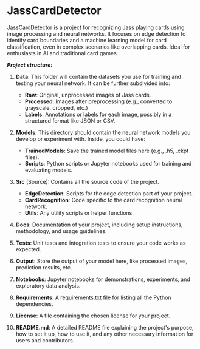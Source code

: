 # JassCardDetector
JassCardDetector is a project for recognizing Jass playing cards using image processing and neural networks. It focuses on edge detection to identify card boundaries and a machine learning model for card classification, even in complex scenarios like overlapping cards. Ideal for enthusiasts in AI and traditional card games.





***Project structure:***

1. **Data**: This folder will contain the datasets you use for training and testing your neural network. It can be further subdivided into:
   - **Raw**: Original, unprocessed images of Jass cards.
   - **Processed**: Images after preprocessing (e.g., converted to grayscale, cropped, etc.)
   - **Labels**: Annotations or labels for each image, possibly in a structured format like JSON or CSV.

2. **Models**: This directory should contain the neural network models you develop or experiment with. Inside, you could have:
   - **TrainedModels**: Save the trained model files here (e.g., .h5, .ckpt files).
   - **Scripts**: Python scripts or Jupyter notebooks used for training and evaluating models.

3. **Src** (Source): Contains all the source code of the project.
   - **EdgeDetection**: Scripts for the edge detection part of your project.
   - **CardRecognition**: Code specific to the card recognition neural network.
   - **Utils**: Any utility scripts or helper functions.

4. **Docs**: Documentation of your project, including setup instructions, methodology, and usage guidelines.

5. **Tests**: Unit tests and integration tests to ensure your code works as expected.

6. **Output**: Store the output of your model here, like processed images, prediction results, etc.

7. **Notebooks**: Jupyter notebooks for demonstrations, experiments, and exploratory data analysis.

8. **Requirements**: A requirements.txt file for listing all the Python dependencies.

9. **License**: A file containing the chosen license for your project.

10. **README.md**: A detailed README file explaining the project's purpose, how to set it up, how to use it, and any other necessary information for users and contributors.
